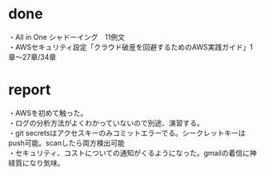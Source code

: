 # done
・All in One シャドーイング　11例文</br>
・AWSセキュリティ設定「クラウド破産を回避するためのAWS実践ガイド」1章〜27章/34章</br>

# report
・AWSを初めて触った。</br>
・ログの分析方法がよくわかっていないので別途、演習する。</br>
・git secretsはアクセスキーのみコミットエラーでる。シークレットキーはpush可能。scanしたら両方検出可能</br>
・セキュリティ、コストについての通知がくるようになった。gmailの着信に神経質になり気味。</br>